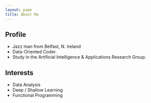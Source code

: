 ```yaml
---
layout: page
title: About Me
---
```


Profile
-----------------------------
  - Jazz man from Belfast, N. Ireland
  - Data-Oriented Coder.
  - Study in the Artificial Intelligence & Applications Research Group.

Interests
-----------------------------
  - Data Analysis
  - Deep / Shallow Learning
  - Functional Programming
